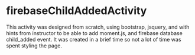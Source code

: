 # firebaseChildAddedActivity
This activity was designed from scratch, using bootstrap, jsquery, and with hints from instructor to be able to add moment.js, and firebase database child_added event.
It was created in a brief time so not a lot of time was spent styling the page.